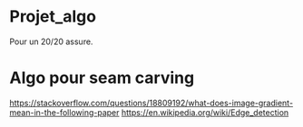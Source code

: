 # Projet_algo
Pour un 20/20 assure.
# Algo pour seam carving
https://stackoverflow.com/questions/18809192/what-does-image-gradient-mean-in-the-following-paper
https://en.wikipedia.org/wiki/Edge_detection